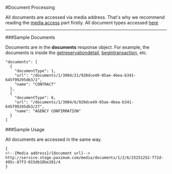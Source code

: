 #Document Processing

All documents are accessed via media address. That's why we recommend reading the [media access](../media-access) part firstly. All document types accessed [here](../enumarations/#document-types)

-----------------------------
###Sample Documents

Documents are in the **documents** response object. For example, the documents is inside the                        [getreservationdetail](../booking/#getreservationdetail-method), [begintransaction](../booking/#begintransaction-method), etc.

```
"documents": [
  {
    "documentType": 1,
    "url": "/documents/1/3084/21/920dce49-05ae-4bea-b341-645f99295db3/1",
    "name": "CONTRACT"
  },
  {
    "documentType": 6,
    "url": "/documents/1/3084/6/920dce49-05ae-4bea-b341-645f99295db3/27",
    "name": "AGENCY CONFIRMATION"
  }
]
```
###Sample Usage

All documents are accessed in the same way.

```
{
<!--{Media address}/{document url}-->
http://service.stage.paximum.com/media/documents/1/2/6/25251252-f72d-495c-87f3-015db18be201/4
}
```

